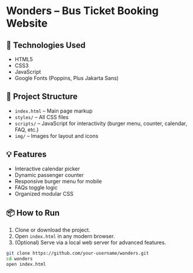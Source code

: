 # Wonders – Bus Ticket Booking Website

## 🚀 Technologies Used

- HTML5
- CSS3
- JavaScript
- Google Fonts (Poppins, Plus Jakarta Sans)

## 📂 Project Structure

- `index.html` – Main page markup
- `styles/` – All CSS files
- `scripts/` – JavaScript for interactivity (burger menu, counter, calendar, FAQ, etc.)
- `img/` – Images for layout and icons

## 💡 Features

- Interactive calendar picker
- Dynamic passenger counter
- Responsive burger menu for mobile
- FAQs toggle logic
- Organized modular CSS

## 📦 How to Run

1. Clone or download the project.
2. Open `index.html` in any modern browser.
3. (Optional) Serve via a local web server for advanced features.

```bash
git clone https://github.com/your-username/wonders.git
cd wonders
open index.html
